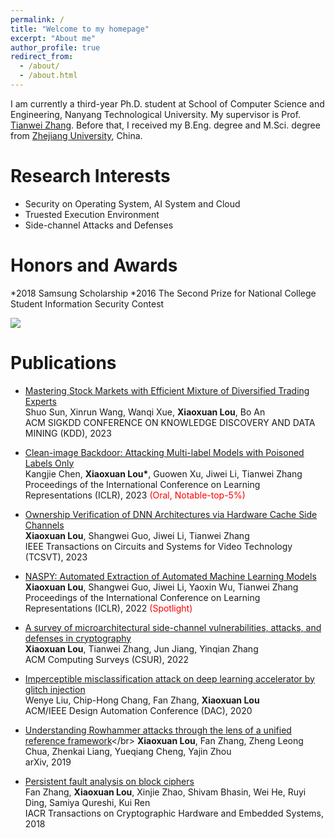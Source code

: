 ```yaml
---
permalink: /
title: "Welcome to my homepage"
excerpt: "About me"
author_profile: true
redirect_from: 
  - /about/
  - /about.html
---
```


I am currently a third-year Ph.D. student at School of Computer Science and Engineering, Nanyang Technological University. My supervisor is Prof. [Tianwei Zhang](https://personal.ntu.edu.sg/tianwei.zhang/index.html). Before that, I received my B.Eng. degree and M.Sci. degree from [Zhejiang University](https://www.zju.edu.cn/english/), China.

Research Interests
======

* Security on Operating System, AI System and Cloud
* Truested Execution Environment
* Side-channel Attacks and Defenses

Honors and Awards
======
*2018 Samsung Scholarship
*2016 The Second Prize for National College Student Information Security Contest

<a href='https://scholar.google.com/citations?user=9PXzfE0AAAAJ'><img src="https://img.shields.io/endpoint?url={{ url | url_encode }}&logo=Google%20Scholar&labelColor=f6f6f6&color=9cf&style=flat&label=Total google scholar citations"></a>

Publications
======
* [Mastering Stock Markets with Efficient Mixture of Diversified Trading Experts](https://openreview.net/forum?id=S3wt5tj0TN)</br>
  Shuo Sun, Xinrun Wang, Wanqi Xue, **Xiaoxuan Lou**, Bo An</br>
  ACM SIGKDD CONFERENCE ON KNOWLEDGE DISCOVERY AND DATA MINING (KDD), 2023

* [Clean-image Backdoor: Attacking Multi-label Models with Poisoned Labels Only](https://openreview.net/forum?id=rFQfjDC9Mt)</br>
  Kangjie Chen, **Xiaoxuan Lou\***, Guowen Xu, Jiwei Li, Tianwei Zhang</br>
  Proceedings of the International Conference on Learning Representations (ICLR), 2023 <font color="red">(Oral, Notable-top-5%)</font>

* [Ownership Verification of DNN Architectures via Hardware Cache Side Channels](https://ieeexplore.ieee.org/document/9801864)</br>
  **Xiaoxuan Lou**, Shangwei Guo, Jiwei Li, Tianwei Zhang</br>
  IEEE Transactions on Circuits and Systems for Video Technology (TCSVT), 2023

* [NASPY: Automated Extraction of Automated Machine Learning Models](https://openreview.net/pdf?id=KhLK0sHMgXK)</br>
  **Xiaoxuan Lou**, Shangwei Guo, Jiwei Li, Yaoxin Wu, Tianwei Zhang</br>
  Proceedings of the International Conference on Learning Representations (ICLR), 2022 <font color="red">(Spotlight)</font>

* [A survey of microarchitectural side-channel vulnerabilities, attacks, and defenses in cryptography](https://arxiv.org/pdf/2103.14244.pdf)</br>
  **Xiaoxuan Lou**, Tianwei Zhang, Jun Jiang, Yinqian Zhang</br>
  ACM Computing Surveys (CSUR), 2022


* [Imperceptible misclassification attack on deep learning accelerator by glitch injection](https://dr.ntu.edu.sg/bitstream/10356/145856/2/21_2_Liu_finalpaper_05_22_2020_09_48.pdf)</br>
  Wenye Liu, Chip-Hong Chang, Fan Zhang, **Xiaoxuan Lou**</br>
  ACM/IEEE Design Automation Conference (DAC), 2020
  
 
* [Understanding Rowhammer attacks through the lens of a unified reference framework]([https://arxiv.org/pdf/2103.14244.pdf](https://arxiv.org/pdf/1901.03538.pdf))</br>
  **Xiaoxuan Lou**, Fan Zhang, Zheng Leong Chua, Zhenkai Liang, Yueqiang Cheng, Yajin Zhou</br>
  arXiv, 2019
  
 
* [Persistent fault analysis on block ciphers](https://tches.iacr.org/index.php/TCHES/article/download/7272/6450)</br>
  Fan Zhang, **Xiaoxuan Lou**, Xinjie Zhao, Shivam Bhasin, Wei He, Ruyi Ding, Samiya Qureshi, Kui Ren</br>
  IACR Transactions on Cryptographic Hardware and Embedded Systems, 2018

